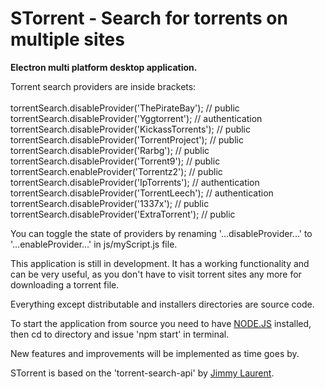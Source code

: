 # STorrent - Search for torrents on multiple sites

<p><strong>Electron multi platform desktop application.</strong></p>

Torrent search providers are inside brackets:<br><br>
torrentSearch.disableProvider('ThePirateBay');	// public<br>
torrentSearch.disableProvider('Yggtorrent');	// authentication<br>
torrentSearch.disableProvider('KickassTorrents');	// public<br>
torrentSearch.disableProvider('TorrentProject');	// public<br>
torrentSearch.disableProvider('Rarbg');	// public<br>
torrentSearch.disableProvider('Torrent9');	// public<br>
torrentSearch.enableProvider('Torrentz2');	// public<br>
torrentSearch.disableProvider('IpTorrents');	// authentication<br>
torrentSearch.disableProvider('TorrentLeech');	// authentication<br>
torrentSearch.disableProvider('1337x');	// public<br>
torrentSearch.disableProvider('ExtraTorrent');	// public<br>

You can toggle the state of providers by renaming '...disableProvider...' to '...enableProvider...' in js/myScript.js file.

This application is still in development. It has a working functionality and can be very useful, as you don't have to visit torrent sites any more for downloading a torrent file.

Everything except distributable and installers directories are source code.

To start the application from source you need to have [NODE.JS](https://nodejs.org/en/) installed, then cd to directory and issue 'npm start' in terminal.

New features and improvements will be implemented as time goes by.

STorrent is based on the 'torrent-search-api' by [Jimmy Laurent](https://github.com/JimmyLaurent/torrent-search-api).<br>
